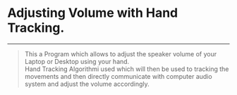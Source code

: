 # Adjusting Volume with Hand Tracking.

---


> This a Program which allows to adjust the speaker volume of your Laptop or Desktop using your hand. <br>
> Hand Tracking Algorithmi used which will then be used to tracking the movements and then directly communicate with computer audio system and adjust the volume accordingly.
